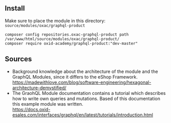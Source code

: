 

## Install

Make sure to place the module in this directory: `source/modules/oxac/graphql-product`

```shell
composer config repositories.oxac-graphql-product path /var/www/html/source/modules/oxac/graphql-product/
composer require oxid-academy/graphql-product:"dev-master"
```

## Sources

- Background knowledge about the architecture of the module and the GraphQL Modules, since it differs to the eShop 
  Framework.  
  https://madewithlove.com/blog/software-engineering/hexagonal-architecture-demystified/
- The GraohQL Module documentation contains a tutorial which describes how to write own queries and mutations. Based of 
  this documentation this example module was written.  
  https://docs.oxid-esales.com/interfaces/graphql/en/latest/tutorials/introduction.html
